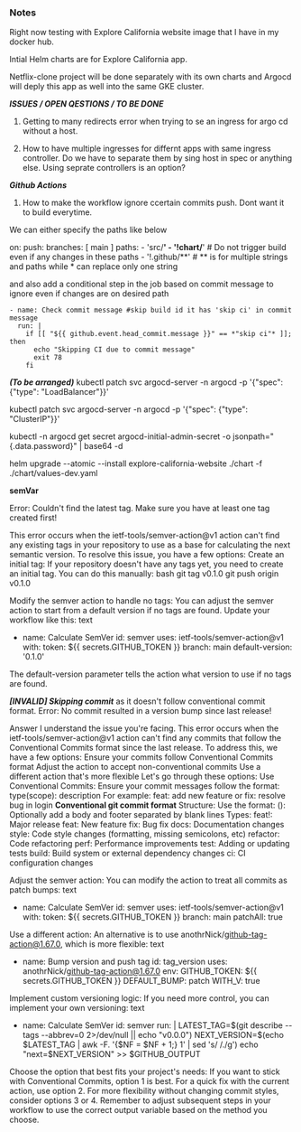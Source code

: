### Notes 
Right now testing with Explore California website image that I have in my docker hub.

Intial Helm charts are for Explore California app.

Netflix-clone project will be done separately with its own charts and Argocd will deply this app as well into the same GKE cluster.

***ISSUES / OPEN QESTIONS / TO BE DONE***

1. Getting to many redirects error when  trying to se an ingress for argo cd without a host.

2. How to have multiple ingresses for differnt apps with same ingress controller. Do we have to separate them by sing host in spec or anything else. Using seprate controllers is an option?


***Github Actions***

1. How to make the workflow ignore ccertain commits push. Dont want it to build everytime.

We can either specify the paths like below

on:
  push:
    branches: [ main ]
    paths:
      - 'src/**'
      - '!chart/**' # Do not trigger build even if any changes in these paths
      - '!.github/**' # ** is for multiple strings and paths while * can replace only one string

and also add a conditional step in the job based on commit message to ignore even if changes are on desired path 

    - name: Check commit message #skip build id it has 'skip ci' in commit message
      run: |
        if [[ "${{ github.event.head_commit.message }}" == *"skip ci"* ]]; then
          echo "Skipping CI due to commit message"
          exit 78
        fi

***(To be arranged)***
kubectl patch svc argocd-server -n argocd -p '{"spec": {"type": "LoadBalancer"}}'

kubectl patch svc argocd-server -n argocd -p '{"spec": {"type": "ClusterIP"}}'

kubectl -n argocd get secret argocd-initial-admin-secret -o jsonpath="{.data.password}" | base64 -d

helm upgrade --atomic --install explore-california-website ./chart -f ./chart/values-dev.yaml

**semVar**

Error: Couldn't find the latest tag. Make sure you have at least one tag created first!

This error occurs when the ietf-tools/semver-action@v1 action can't find any existing tags in your repository to use as a base for calculating the next semantic version. To resolve this issue, you have a few options:
Create an initial tag:
If your repository doesn't have any tags yet, you need to create an initial tag. You can do this manually:
bash
git tag v0.1.0
git push origin v0.1.0

Modify the semver action to handle no tags:
You can adjust the semver action to start from a default version if no tags are found. Update your workflow like this:
text
- name: Calculate SemVer
  id: semver
  uses: ietf-tools/semver-action@v1
  with:
    token: ${{ secrets.GITHUB_TOKEN }}
    branch: main
    default-version: '0.1.0'

The default-version parameter tells the action what version to use if no tags are found.

***[INVALID] Skipping commit*** as it doesn't follow conventional commit format.
Error: No commit resulted in a version bump since last release!

Answer
I understand the issue you're facing. This error occurs when the ietf-tools/semver-action@v1 action can't find any commits that follow the Conventional Commits format since the last release. To address this, we have a few options:
Ensure your commits follow Conventional Commits format
Adjust the action to accept non-conventional commits
Use a different action that's more flexible
Let's go through these options:
Use Conventional Commits:
Ensure your commit messages follow the format: type(scope): description
For example: feat: add new feature or fix: resolve bug in login
****Conventional git commit format****
Structure:
Use the format: <type>(<optional scope>): <description>
Optionally add a body and footer separated by blank lines
Types:
feat!: Major release
feat: New feature
fix: Bug fix
docs: Documentation changes
style: Code style changes (formatting, missing semicolons, etc)
refactor: Code refactoring
perf: Performance improvements
test: Adding or updating tests
build: Build system or external dependency changes
ci: CI configuration changes

Adjust the semver action:
You can modify the action to treat all commits as patch bumps:
text
- name: Calculate SemVer
  id: semver
  uses: ietf-tools/semver-action@v1
  with:
    token: ${{ secrets.GITHUB_TOKEN }}
    branch: main
    patchAll: true

Use a different action:
An alternative is to use anothrNick/github-tag-action@1.67.0, which is more flexible:
text
- name: Bump version and push tag
  id: tag_version
  uses: anothrNick/github-tag-action@1.67.0
  env:
    GITHUB_TOKEN: ${{ secrets.GITHUB_TOKEN }}
    DEFAULT_BUMP: patch
    WITH_V: true

Implement custom versioning logic:
If you need more control, you can implement your own versioning:
text
- name: Calculate SemVer
  id: semver
  run: |
    LATEST_TAG=$(git describe --tags --abbrev=0 2>/dev/null || echo "v0.0.0")
    NEXT_VERSION=$(echo $LATEST_TAG | awk -F. '{$NF = $NF + 1;} 1' | sed 's/ /./g')
    echo "next=$NEXT_VERSION" >> $GITHUB_OUTPUT

Choose the option that best fits your project's needs:
If you want to stick with Conventional Commits, option 1 is best.
For a quick fix with the current action, use option 2.
For more flexibility without changing commit styles, consider options 3 or 4.
Remember to adjust subsequent steps in your workflow to use the correct output variable based on the method you choose.

